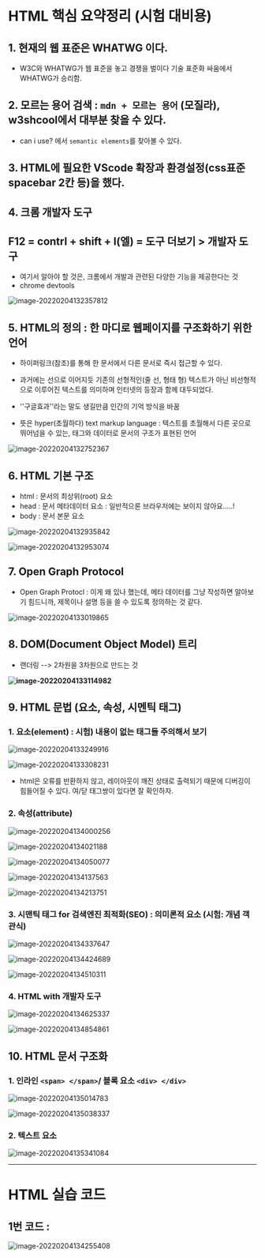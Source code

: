 # HTML 핵심 요약정리 (시험 대비용)

## 1. 현재의 웹 표준은 WHATWG 이다.

* W3C와 WHATWG가 웹 표준을 놓고 경쟁을 벌이다 기술 표준화 싸움에서 WHATWG가 승리함.





## 2. 모르는 용어 검색 : `mdn + 모르는 용어` (모질라), w3shcool에서 대부분 찾을 수 있다.

* can i use? 에서 `semantic elements`를 찾아볼 수 있다.





## 3. HTML에 필요한 VScode 확장과 환경설정(css표준 spacebar 2칸 등)을 했다.





## 4. 크롬 개발자 도구 

## F12 = contrl + shift + l(엘) = 도구 더보기 > 개발자 도구

* 여기서 알아야 할 것은, 크롬에서 개발과 관련된 다양한 기능을 제공한다는 것
* chrome devtools

![image-20220204132357812](HTML%20%ED%95%B5%EC%8B%AC%20%EC%9A%94%EC%95%BD%EC%A0%95%EB%A6%AC.assets/image-20220204132357812.png)





## 5. HTML의 정의 : 한 마디로 웹페이지를 구조화하기 위한 언어

* 하이퍼링크(참조)를 통해 한 문서에서 다른 문서로 즉시 접근할 수 있다.
* 과거에는 선으로 이어지듯 기존의 선형적인(줄 선, 형태 형) 텍스트가 아닌 비선형적으로 이루어진 텍스트를 의미하며 인터넷의 등장과 함께 대두되었다.
* ''구글효과''라는 말도 생길만큼 인간의 기억 방식을 바꿈

* 뜻은 hyper(초월하다) text markup language :  텍스트를 초월해서 다른 곳으로 뛰어넘을 수 있는, 태그와 데이터로 문서의 구조가 표현된 언어

![image-20220204132752367](HTML%20%ED%95%B5%EC%8B%AC%20%EC%9A%94%EC%95%BD%EC%A0%95%EB%A6%AC.assets/image-20220204132752367.png)





## 6. HTML 기본 구조

* html : 문서의 최상위(root) 요소
* head : 문서 메타데이터 요소 : 일반적으론 브라우저에는 보이지 않아요.....!
* body : 문서 본문 요소

![image-20220204132935842](HTML%20%ED%95%B5%EC%8B%AC%20%EC%9A%94%EC%95%BD%EC%A0%95%EB%A6%AC.assets/image-20220204132935842.png)

![image-20220204132953074](HTML%20%ED%95%B5%EC%8B%AC%20%EC%9A%94%EC%95%BD%EC%A0%95%EB%A6%AC.assets/image-20220204132953074.png)





## 7. Open Graph Protocol

* Open Graph Protocl : 이게 왜 있나 했는데, 메타 데이터를 그냥 작성하면 알아보기 힘드니까, 제목이나 설명 등을 쓸 수 있도록 정의하는 것 같다. 

![image-20220204133019865](HTML%20%ED%95%B5%EC%8B%AC%20%EC%9A%94%EC%95%BD%EC%A0%95%EB%A6%AC.assets/image-20220204133019865.png)





## 8. DOM(Document Object Model) 트리

* 랜더링 --> 2차원을 3차원으로 만드는 것

**![image-20220204133114982](HTML%20%ED%95%B5%EC%8B%AC%20%EC%9A%94%EC%95%BD%EC%A0%95%EB%A6%AC.assets/image-20220204133114982.png)**





## 9. HTML 문법 (요소, 속성, 시멘틱 태그)

### 1. 요소(element) : 시험) 내용이 없는 태그들 주의해서 보기

![image-20220204133249916](HTML%20%ED%95%B5%EC%8B%AC%20%EC%9A%94%EC%95%BD%EC%A0%95%EB%A6%AC.assets/image-20220204133249916.png)

![image-20220204133308231](HTML%20%ED%95%B5%EC%8B%AC%20%EC%9A%94%EC%95%BD%EC%A0%95%EB%A6%AC.assets/image-20220204133308231.png)

* html은 오류를 반환하지 않고, 레이아웃이 깨진 상태로 출력되기 때문에 디버깅이 힘들어질 수 있다. 여/닫 태그쌍이 있다면 잘 확인하자.





### 2. 속성(attribute)

![image-20220204134000256](HTML%20%ED%95%B5%EC%8B%AC%20%EC%9A%94%EC%95%BD%EC%A0%95%EB%A6%AC.assets/image-20220204134000256.png)

![image-20220204134021188](HTML%20%ED%95%B5%EC%8B%AC%20%EC%9A%94%EC%95%BD%EC%A0%95%EB%A6%AC.assets/image-20220204134021188.png)

![image-20220204134050077](HTML%20%ED%95%B5%EC%8B%AC%20%EC%9A%94%EC%95%BD%EC%A0%95%EB%A6%AC.assets/image-20220204134050077.png)

![image-20220204134137563](HTML%20%ED%95%B5%EC%8B%AC%20%EC%9A%94%EC%95%BD%EC%A0%95%EB%A6%AC.assets/image-20220204134137563.png)

![image-20220204134213751](HTML%20%ED%95%B5%EC%8B%AC%20%EC%9A%94%EC%95%BD%EC%A0%95%EB%A6%AC.assets/image-20220204134213751.png)





### 3. 시맨틱 태그 for 검색엔진 최적화(SEO) : 의미론적 요소 (시험: 개념 객관식)

![image-20220204134337647](HTML%20%ED%95%B5%EC%8B%AC%20%EC%9A%94%EC%95%BD%EC%A0%95%EB%A6%AC.assets/image-20220204134337647.png)

![image-20220204134424689](HTML%20%ED%95%B5%EC%8B%AC%20%EC%9A%94%EC%95%BD%EC%A0%95%EB%A6%AC.assets/image-20220204134424689.png)

![image-20220204134510311](HTML%20%ED%95%B5%EC%8B%AC%20%EC%9A%94%EC%95%BD%EC%A0%95%EB%A6%AC.assets/image-20220204134510311.png)





### 4. HTML with 개발자 도구

![image-20220204134625337](HTML%20%ED%95%B5%EC%8B%AC%20%EC%9A%94%EC%95%BD%EC%A0%95%EB%A6%AC.assets/image-20220204134625337.png)

![image-20220204134854861](HTML%20%ED%95%B5%EC%8B%AC%20%EC%9A%94%EC%95%BD%EC%A0%95%EB%A6%AC.assets/image-20220204134854861.png)







## 10. HTML 문서 구조화

### 1. 인라인 `<span> </span>`/ 블록 요소 `<div> </div>`

![image-20220204135014783](HTML%20%ED%95%B5%EC%8B%AC%20%EC%9A%94%EC%95%BD%EC%A0%95%EB%A6%AC.assets/image-20220204135014783.png)

![image-20220204135038337](HTML%20%ED%95%B5%EC%8B%AC%20%EC%9A%94%EC%95%BD%EC%A0%95%EB%A6%AC.assets/image-20220204135038337.png)



### 2. 텍스트 요소

![image-20220204135341084](HTML%20%ED%95%B5%EC%8B%AC%20%EC%9A%94%EC%95%BD%EC%A0%95%EB%A6%AC.assets/image-20220204135341084.png)







---

# HTML 실습 코드

## 1번 코드 : 

![image-20220204134255408](HTML%20%ED%95%B5%EC%8B%AC%20%EC%9A%94%EC%95%BD%EC%A0%95%EB%A6%AC.assets/image-20220204134255408.png)